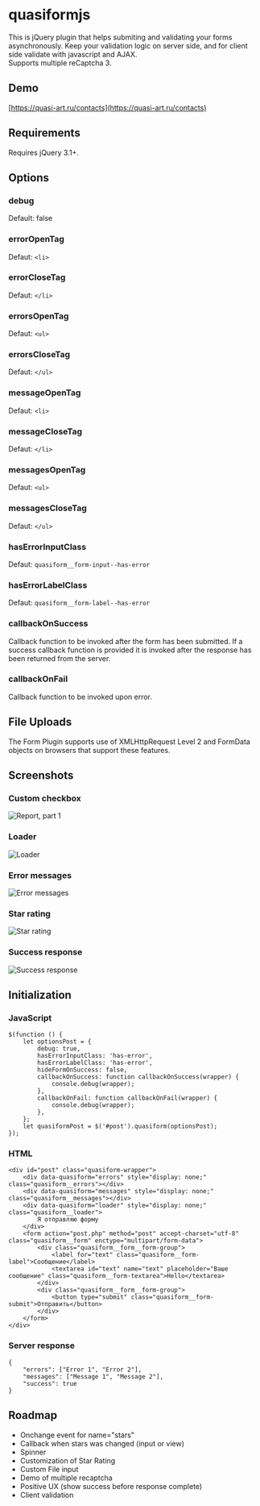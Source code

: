 # quasiformjs
This is jQuery plugin that helps submiting and validating your forms asynchronously. Keep your validation logic on server side, and for client side validate with javascript and AJAX.<br />
Supports multiple reCaptcha 3.
## Demo ##
[https://quasi-art.ru/contacts](https://quasi-art.ru/contacts)
## Requirements ##
Requires jQuery 3.1+.
## Options ##
### debug ###
Default: false
### errorOpenTag ###
Defaut: `<li>`
### errorCloseTag ###
Defaut: `</li>`
### errorsOpenTag ###
Defaut: `<ul>`
### errorsCloseTag ###
Defaut: `</ul>`
### messageOpenTag ###
Defaut: `<li>`
### messageCloseTag ###
Defaut: `</li>`
### messagesOpenTag ###
Defaut: `<ul>`
### messagesCloseTag ###
Defaut: `</ul>`
### hasErrorInputClass ###
Defaut: `quasiform__form-input--has-error`
### hasErrorLabelClass ###
Defaut: `quasiform__form-label--has-error`
### callbackOnSuccess ###
Callback function to be invoked after the form has been submitted. If a success callback function is provided it is invoked after the response has been returned from the server.
### callbackOnFail ###
Callback function to be invoked upon error.
## File Uploads ##
The Form Plugin supports use of XMLHttpRequest Level 2 and FormData objects on browsers that support these features.
## Screenshots ##
### Custom checkbox ###
![Report, part 1](https://raw.githubusercontent.com/mishantrop/quasiformjs/master/test/screenshots/checkbox.png "Custom checkbox")
### Loader ###
![Loader](https://raw.githubusercontent.com/mishantrop/quasiformjs/master/test/screenshots/loader.png "Loader")
### Error messages ###
![Error messages](https://raw.githubusercontent.com/mishantrop/quasiformjs/master/test/screenshots/fail.png "Error messages")
### Star rating ###
![Star rating](https://raw.githubusercontent.com/mishantrop/quasiformjs/master/test/screenshots/stars.png "Star rating")
### Success response ###
![Success response](https://raw.githubusercontent.com/mishantrop/quasiformjs/master/test/screenshots/success.png "Success response")
## Initialization ##
### JavaScript ###
	$(function () {
	    let optionsPost = {
	        debug: true,
	        hasErrorInputClass: 'has-error',
	        hasErrorLabelClass: 'has-error',
	        hideFormOnSuccess: false,
	        callbackOnSuccess: function callbackOnSuccess(wrapper) {
	            console.debug(wrapper);
	        },
	        callbackOnFail: function callbackOnFail(wrapper) {
	            console.debug(wrapper);
	        },
	    };
	    let quasiformPost = $('#post').quasiform(optionsPost);
	});
### HTML ###
	<div id="post" class="quasiform-wrapper">
		<div data-quasiform="errors" style="display: none;" class="quasiform__errors"></div>
		<div data-quasiform="messages" style="display: none;" class="quasiform__messages"></div>
		<div data-quasiform="loader" style="display: none;" class="quasiform__loader">
			Я отправляю форму
		</div>
		<form action="post.php" method="post" accept-charset="utf-8" class="quasiform__form" enctype="multipart/form-data">
			<div class="quasiform__form__form-group">
				<label for="text" class="quasiform__form-label">Сообщение</label>
				<textarea id="text" name="text" placeholder="Ваше сообщение" class="quasiform__form-textarea">Hello</textarea>
			</div>
			<div class="quasiform__form__form-group">
				<button type="submit" class="quasiform__form-submit">Отправить</button>
			</div>
		</form>
	</div>
### Server response ###
	{
		"errors": ["Error 1", "Error 2"],
		"messages": ["Message 1", "Message 2"],
		"success": true
	}
## Roadmap ##
* Onchange event for name="stars"
* Callback when stars was changed (input or view)
* Spinner
* Customization of Star Rating
* Custom File input
* Demo of multiple recaptcha
* Positive UX (show success before response complete)
* Client validation